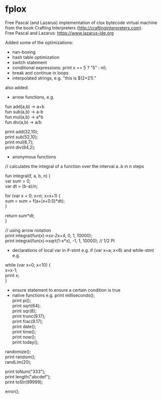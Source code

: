 # fplox
Free Pascal (and Lazarus) implementation of clox bytecode virtual machine from the book Crafting Interpreters (http://craftinginterpreters.com).  
Free Pascal and Lazarus: https://www.lazarus-ide.org

Added some of the optimizations:
- nan-boxing
- hash table optimization
- switch statement
- conditional expressions: print x == 5 ? "5" : nil;
- break and continue in loops
- interpolated strings, e.g. "this is $(2*21)."

also added:

- arrow functions, e.g. 

fun add(a,b) -> a+b  
fun sub(a,b) -> a-b  
fun mul(a,b) -> a*b  
fun div(a,b) -> a/b  

print add(32,10);  
print sub(52,10);  
print mul(6,7);  
print div(84,2);  

- anonymous functions

// calculates the integral of a function over the interval a..b in n steps

fun integral(f, a, b, n) {  
  var sum = 0;  
  var dt = (b-a)/n;  

  for (var x = 0; x<n; x=x+1) {  
    sum = sum + f(a+(x+0.5)*dt);  
  }

  return sum*dt;  
}

// using arrow notation  
print integral(fun(x)->x*x-2*x+4, 0, 1, 10000);  
print integral(fun(x)->sqrt(1-x*x), -1, 1, 10000);  // 1/2 PI  

- declarations of local var in if-stmt e.g. if (var x=a; x<6) and while-stmt e.g. 

while (var x=0; x<10) {  
  x=x-1;  
  print x;  
}  

- ensure statement to ensure a certain condition is true
- native functions e.g. 
print milliseconds();  
print pi();  
print sqrt(64);  
print sqr(8);  
print trunc(9.17);  
print frac(9.17);  
print date();  
print time();  
print now();  
print today();  

randomize();  
print random();  
randLim(20);  

print toNum("333");  
print length("abcdef");  
print toStr(99999);  

error();

